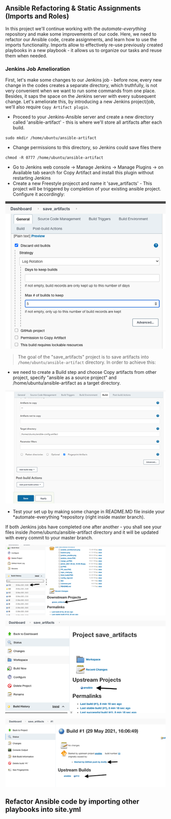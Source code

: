 ## Ansible Refactoring & Static Assignments (Imports and Roles)

In this project we'll continue working with the *automate-everything* repository and make some improvements of our code.
Here, we need to refactor our Ansible code, create assignments, and learn how to use the imports functionality. Imports allow to effectively re-use previously created playbooks in a new playbook - it allows us to organize our tasks and reuse them when needed.

### Jenkins Job Amelioration
First, let's make some changes to our Jenkins job - before now, every new change in the codes creates a separate directory, which truthfully, is not very convenient when we want to run some commands from one place. Besides, it saps the space on the Jenkins server with every subsequent change. Let's ameliorate this, by introducing a new Jenkins project/job, we'll also require `Copy Artifact plugin`.

- Proceed to your Jenkins-Ansible server and create a new directory called 'ansible-artifact' - this is where we'll store all artifacts after each build.

`sudo mkdir /home/ubuntu/ansible-artifact`

- Change permissions to this directory, so Jenkins could save files there 

`chmod -R 0777 /home/ubuntu/ansible-artifact`

- Go to Jenkins web console -> Manage Jenkins -> Manage Plugins -> on Available tab search for Copy Artifact and install this plugin without restarting Jenkins
- Create a new Freestyle projecct and name it 'save_artifacts' - This project will be triggered by completion of your existing ansible project. 
Configure it accordingly:

![](https://github.com/Arafly/ansible_refactor/blob/master/assets/build_retention.png)

> The goal of the "save_artifacts" project is to save artifacts into `/home/ubuntu/ansible-artifact` directory. In order to achieve this:
- we need to create a Build step and choose Copy artifacts from other project, specify "ansible as a source project" and /home/ubuntu/ansible-artifact as a target directory.

![](https://github.com/Arafly/ansible_refactor/blob/master/assets/copy_artifact_build.png)

- Test your set up by making some change in README.MD file inside your *automate-everything *repository (right inside master branch).

If both Jenkins jobs have completed one after another - you shall see your files inside /home/ubuntu/ansible-artifact directory and it will be updated with every commit to your master branch.

![](https://github.com/Arafly/ansible_refactor/blob/master/assets/upstream.png)

![](https://github.com/Arafly/ansible_refactor/blob/master/assets/downstream.png)

![](https://github.com/Arafly/ansible_refactor/blob/master/assets/downstream_deets.png)


## Refactor Ansible code by importing other playbooks into site.yml



